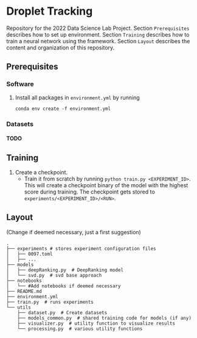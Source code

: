 # Droplet Tracking

Repository for the 2022 Data Science Lab Project. Section `Prerequisites` describes
how to set up environment. Section `Training` describes how to train a neural network
using the framework. Section `Layout` describes the content and organization of this
repository.


## Prerequisites

### Software

1. Install all packages in `environment.yml` by running
    ```
    conda env create -f environment.yml
   ```

### Datasets

#### TODO

## Training

1. Create a checkpoint.
   * Train it from scratch by running `python train.py <EXPERIMENT_ID>`. This will create
   a checkpoint binary of the model with the highest score during training.
   The checkpoint gets stored to `experiments/<EXPERIMENT_ID>/<RUN>`.

## Layout

(Change if deemed necessary, just a first suggestion)

```
.
├── experiments # stores experiment configuration files 
│   ├── 0097.toml
│   ├── ...
├── models
│   ├── deepRanking.py  # DeepRanking model
│   └── svd.py  # svd base approach
├── notebooks
│   └── #Add notebooks if deemed necessary
├── README.md
├── environment.yml
├── train.py  # runs experiments
└── utils
    ├── dataset.py  # Create datasets 
    ├── models_common.py  # shared training code for models (if any)
    ├── visualizer.py  # utility function to visualize results
    └── processing.py  # various utility functions
```
